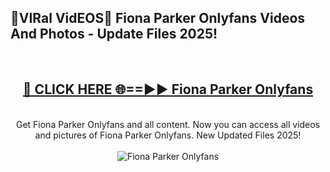 <h2>🔴VIRal VidEOS🔴 Fiona Parker Onlyfans Videos And Photos - Update Files 2025!</h2>
<br>
<div align="center">
<h2><a href="https://virallinks.top/odZfE0" rel="nofollow">🔴 CLICK HERE 🌐==►► Fiona Parker Onlyfans</a></h2>
<br>
Get Fiona Parker Onlyfans and all content. Now you can access all videos and pictures of Fiona Parker Onlyfans. New Updated Files 2025!
<br>
<br>
<a href="https://virallinks.top/odZfE0" rel="nofollow" data-target="animated-image.originalLink"><img src="https://i.imgur.com/dJHk4Zq.gif)" alt="Fiona Parker Onlyfans" style="max-width: 100%; display: inline-block;" data-target="animated-image.originalImage"></a>
</div>
<br>
